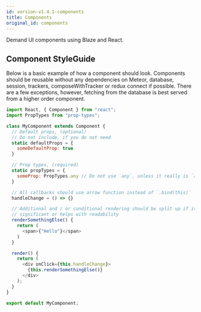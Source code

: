 ```yaml
---
id: version-v1.4.1-components
title: Components
original_id: components
---
```

    
Demand UI components using Blaze and React.

## Component StyleGuide

Below is a basic example of how a component should look. Components should be reusable without any dependencies on Meteor, database, session, trackers, composeWithTracker or redux connect if possible. There are a few exceptions, however, fetching from the database is best served from a higher order component.

```js
import React, { Component } from "react";
import PropTypes from "prop-types";

class MyComponent extends Component {
  // Default props, (optional)
  // Do not include, if you do not need
  static defaultProps = {
    someDefaultProp: true
  }

  // Prop types, (required)
  static propTypes = {
    someProp: PropTypes.any // Do not use `any`, unless it really is `any` type
  }

  // All callbacks should use arrow function instead of `.bind(this)`
  handleChange = () => {}

  // Additional and / or conditional rendering should be split up if it is
  // significant or helps with readability
  renderSomethingElse() {
    return (
      <span>{"Hello"}</span>
    )
  }

  render() {
    return (
      <div onClick={this.handleChange}>
        {this.renderSomethingElse()}
      </div>
    );
  }
}

export default MyComponent;
```
